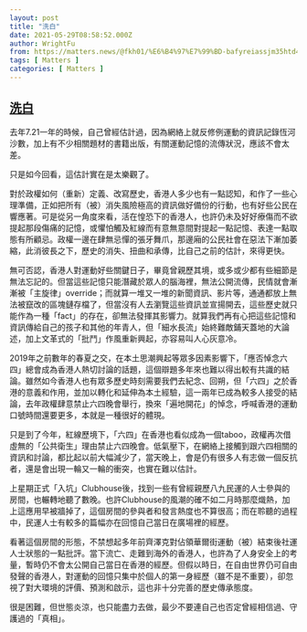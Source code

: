 ```yaml
---
layout: post
title: "洗白"
date: 2021-05-29T08:58:52.000Z
author: WrightFu
from: https://matters.news/@fkh01/%E6%B4%97%E7%99%BD-bafyreiassjm35htd46a57eflybkl5ime2giqk74xaifwgkaj5qdz5swrs4
tags: [ Matters ]
categories: [ Matters ]
---
```

<!--1622278732000-->
[洗白](https://matters.news/@fkh01/%E6%B4%97%E7%99%BD-bafyreiassjm35htd46a57eflybkl5ime2giqk74xaifwgkaj5qdz5swrs4)
------

<div>
<p>去年7.21一年的時候，自己曾經估計過，因為網絡上就反修例運動的資訊記錄恆河沙數，加上有不少相關題材的書籍出版，有關運動記憶的流傳狀況，應該不會太差。</p><p>只是如今回看，這估計實在是太樂觀了。</p><p>對於政權如何（重新）定義、改寫歷史，香港人多少也有一點認知，和作了一些心理準備，正如把所有（被）消失風險極高的資訊做好備份的行動，也有好些公民在響應著。可是從另一角度來看，活在惶恐下的香港人，也許仍未及好好療傷而不欲提起那段傷痛的記憶，或懼怕觸及紅線而有意無意間對提起一點記憶、表達一點取態有所顧忌。政權一邊在肆無忌憚的張牙舞爪，那邊廂的公民社會在惡法下漸加萎縮，此消彼長之下，歷史的消失、扭曲和承傳，比自己之前的估計，來得更快。</p><p>無可否認，香港人對運動好些關鍵日子，畢竟曾親歷其境，或多或少都有些細節是無法忘記的。但當這些記憶只能潛藏於眾人的腦海裡，無法公開流傳，民情就會漸漸被「主旋律」override；而就算一堆又一堆的新聞資訊、影片等，通通都放上無法被竄改的區塊鏈存檔了，但當沒有人去瀏覽這些資訊並宣揚開去，這些歷史就只能作為一種「fact」的存在，卻無法發揮其影響力。就算我們再有心把這些記憶和資訊傳給自己的孩子和其他的年青人，但「細水長流」始終難敵鋪天蓋地的大論述，加上文革式的「批鬥」作風重新興起，亦容易叫人心灰意冷。</p><p>2019年之前數年的春夏之交，在本土思潮興起等眾多因素影響下，「應否悼念六四」總會成為香港人熱切討論的話題，這個辯題多年來也難以得出較有共識的結論。雖然如今香港人也有眾多歷史時刻需要我們去紀念、回朔，但「六四」之於香港的意義和作用，並加以轉化和延伸為本土經驗，這一兩年已成為較多人接受的結論，去年政權肆意禁止六四晚會舉行，換來「遍地開花」的悼念，呼喊香港的運動口號時間還要更多，本就是一種很好的體現。</p><p>只是到了今年，紅線歷境下，「六四」在香港也看似成為一個taboo，政權再次借虛無的「公共衛生」理由禁止六四晚會。低氣壓下，在網絡上接觸到跟六四相關的資訊和討論，都比起以前大幅減少了，當天晚上，會是仍有很多人有志做一個反抗者，還是會出現一輪又一輪的衝突，也實在難以估計。</p><p>上星期正式「入坑」Clubhouse後，找到一些有曾經親歷八九民運的人士參與的房間，也輾轉地聽了數晚。也許Clubhouse的風潮的確不如二月時那麼熾熱，加上這應用早被牆掉了，這個房間的參與者和發言熱度也不算很高；而在聆聽的過程中，民運人士有較多的篇幅亦在回憶自己當日在廣場裡的經歷。</p><p>看著這個房間的形態，不禁想起多年前齊澤克對佔領華爾街運動（被）結束後社運人士狀態的一點批評。當下流亡、走難到海外的香港人，也許為了人身安全上的考量，暫時仍不會太公開自己當日在香港的經歷。但假以時日，在自由世界仍可自由發聲的香港人，對運動的回憶只集中於個人的第一身經歷（雖不是不重要），卻忽視了對大環境的評價、預測和啟示，這也非十分完善的歷史傳承態度。</p><p>很是困難，但世態炎涼，也只能盡力去做，最少不要連自己也否定曾經相信過、守護過的「真相」。</p>
</div>
